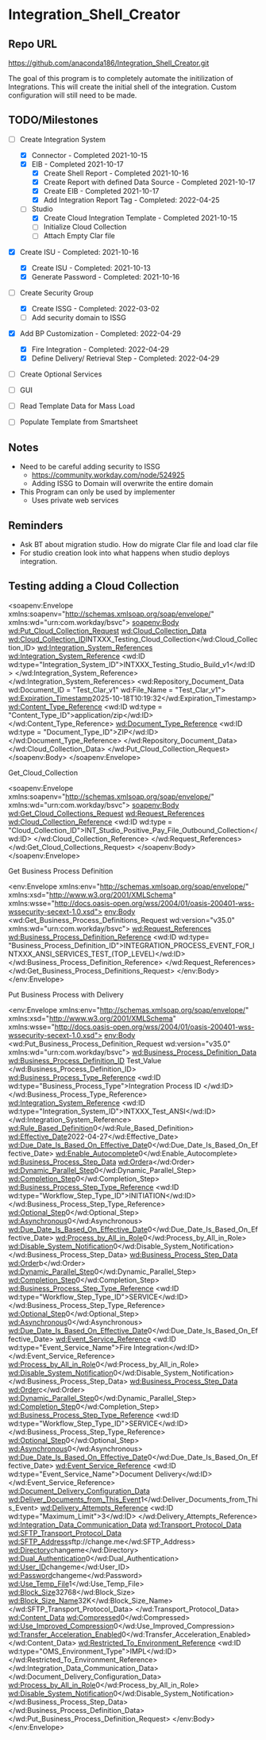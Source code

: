 # Integration_Shell_Creator

## Repo URL
https://github.com/anaconda186/Integration_Shell_Creator.git

The goal of this program is to completely automate the initilization of Integrations. 
This will create the initial shell of the integration. 
Custom configuration will still need to be made. 

## TODO/Milestones
 - [ ] Create Integration System
    - [X] Connector - Completed 2021-10-15
    - [X] EIB - Completed 2021-10-17
       - [X] Create Shell Report - Completed 2021-10-16
       - [X] Create Report with defined Data Source - Completed 2021-10-17
       - [X] Create EIB - Completed 2021-10-17
       - [X] Add Integration Report Tag - Completed: 2022-04-25
    - [ ] Studio
       - [X] Create Cloud Integration Template - Completed 2021-10-15
       - [ ] Initialize Cloud Collection
       - [ ] Attach Empty Clar file
 - [X] Create ISU - Completed: 2021-10-16
    - [X] Create ISU - Completed: 2021-10-13
    - [X] Generate Password - Completed: 2021-10-16
 - [ ] Create Security Group
    - [X] Create ISSG - Completed: 2022-03-02
    - [ ] Add security domain to ISSG
 - [X] Add BP Customization - Completed: 2022-04-29
    - [X] Fire Integration - Completed: 2022-04-29
    - [X] Define Delivery/ Retrieval Step - Completed: 2022-04-29
 - [ ] Create Optional Services
 - [ ] GUI
 - [ ] Read Template Data for Mass Load
 - [ ] Populate Template from Smartsheet


## Notes
 - Need to be careful adding security to ISSG
    * https://community.workday.com/node/524925
    * Adding ISSG to Domain will overwrite the entire domain
 - This Program can only be used by implementer
    * Uses private web services
 

## Reminders
 - Ask BT about migration studio. How do migrate Clar file and load clar file
 - For studio creation look into what happens when studio deploys integration.

## Testing adding a Cloud Collection
 <?xml version="1.0"?>
<soapenv:Envelope
    xmlns:soapenv="http://schemas.xmlsoap.org/soap/envelope/"
    xmlns:wd="urn:com.workday/bsvc">
    <soapenv:Body>
        <wd:Put_Cloud_Collection_Request>
            <wd:Cloud_Collection_Data>
                <wd:Cloud_Collection_ID>INTXXX_Testing_Cloud_Collection</wd:Cloud_Collection_ID>
                <wd:Integration_System_References>
                    <wd:Integration_System_Reference>
                        <wd:ID wd:type="Integration_System_ID">INTXXX_Testing_Studio_Build_v1</wd:ID>
                    </wd:Integration_System_Reference>
                </wd:Integration_System_References>
                <wd:Repository_Document_Data
                    wd:Document_ID = "Test_Clar_v1"
                    wd:File_Name = "Test_Clar_v1">
                    <wd:Expiration_Timestamp>2025-10-18T10:19:32</wd:Expiration_Timestamp>
                    <wd:Content_Type_Reference>
                        <wd:ID wd:type = "Content_Type_ID">application/zip</wd:ID>
                    </wd:Content_Type_Reference>
                    <wd:Document_Type_Reference>
                        <wd:ID wd:type = "Document_Type_ID">ZIP</wd:ID>
                    </wd:Document_Type_Reference>
                </wd:Repository_Document_Data>
            </wd:Cloud_Collection_Data>
        </wd:Put_Cloud_Collection_Request>
    </soapenv:Body>
</soapenv:Envelope>

Get_Cloud_Collection

<?xml version="1.0"?>
<soapenv:Envelope
    xmlns:soapenv="http://schemas.xmlsoap.org/soap/envelope/"
    xmlns:wd="urn:com.workday/bsvc">
    <soapenv:Body>
        <wd:Get_Cloud_Collections_Request>
            <wd:Request_References>
                <wd:Cloud_Collection_Reference>
                	<wd:ID wd:type = "Cloud_Collection_ID">INT_Studio_Positive_Pay_File_Outbound_Collection</wd:ID>
                </wd:Cloud_Collection_Reference>
            </wd:Request_References>
        </wd:Get_Cloud_Collections_Request>
    </soapenv:Body>
</soapenv:Envelope>

Get Business Process Definition

<?xml version="1.0" encoding="utf-8"?>
<env:Envelope
    xmlns:env="http://schemas.xmlsoap.org/soap/envelope/"
    xmlns:xsd="http://www.w3.org/2001/XMLSchema"
    xmlns:wsse="http://docs.oasis-open.org/wss/2004/01/oasis-200401-wss-wssecurity-secext-1.0.xsd">
    <env:Body>
        <wd:Get_Business_Process_Definitions_Request
            wd:version="v35.0"
            xmlns:wd="urn:com.workday/bsvc">
            <wd:Request_References>
                <wd:Business_Process_Definition_Reference>
                    <wd:ID wd:type= "Business_Process_Definition_ID">INTEGRATION_PROCESS_EVENT_FOR_INTXXX_ANSI_SERVICES_TEST_(TOP_LEVEL)</wd:ID>
                </wd:Business_Process_Definition_Reference>
            </wd:Request_References>
        </wd:Get_Business_Process_Definitions_Request>
    </env:Body>
</env:Envelope>

Put Business Process with Delivery

<?xml version="1.0" encoding="utf-8"?>
<env:Envelope
    xmlns:env="http://schemas.xmlsoap.org/soap/envelope/"
    xmlns:xsd="http://www.w3.org/2001/XMLSchema"
    xmlns:wsse="http://docs.oasis-open.org/wss/2004/01/oasis-200401-wss-wssecurity-secext-1.0.xsd">
    <env:Body>
        <wd:Put_Business_Process_Definition_Request
            wd:version="v35.0"
            xmlns:wd="urn:com.workday/bsvc">
            <wd:Business_Process_Definition_Data>
                <wd:Business_Process_Definition_ID>
               Test_Value
                </wd:Business_Process_Definition_ID>
                <wd:Business_Process_Type_Reference>
                    <wd:ID wd:type="Business_Process_Type">Integration Process ID
                </wd:ID>
                </wd:Business_Process_Type_Reference>
                <wd:Integration_System_Reference>
                    <wd:ID wd:type="Integration_System_ID">INTXXX_Test_ANSI</wd:ID>
                </wd:Integration_System_Reference>
                <wd:Rule_Based_Definition>0</wd:Rule_Based_Definition>
                <wd:Effective_Date>2022-04-27</wd:Effective_Date>
                <wd:Due_Date_Is_Based_On_Effective_Date>0</wd:Due_Date_Is_Based_On_Effective_Date>
                <wd:Enable_Autocomplete>0</wd:Enable_Autocomplete>
                <wd:Business_Process_Step_Data>
                    <wd:Order>a</wd:Order>
                    <wd:Dynamic_Parallel_Step>0</wd:Dynamic_Parallel_Step>
                    <wd:Completion_Step>0</wd:Completion_Step>
                    <wd:Business_Process_Step_Type_Reference>
                        <wd:ID wd:type="Workflow_Step_Type_ID">INITIATION</wd:ID>
                    </wd:Business_Process_Step_Type_Reference>
                    <wd:Optional_Step>0</wd:Optional_Step>
                    <wd:Asynchronous>0</wd:Asynchronous>
                    <wd:Due_Date_Is_Based_On_Effective_Date>0</wd:Due_Date_Is_Based_On_Effective_Date>
                    <wd:Process_by_All_in_Role>0</wd:Process_by_All_in_Role>
                    <wd:Disable_System_Notification>0</wd:Disable_System_Notification>
                </wd:Business_Process_Step_Data>
                <wd:Business_Process_Step_Data>
                    <wd:Order>b</wd:Order>
                    <wd:Dynamic_Parallel_Step>0</wd:Dynamic_Parallel_Step>
                    <wd:Completion_Step>0</wd:Completion_Step>
                    <wd:Business_Process_Step_Type_Reference>
                        <wd:ID wd:type="Workflow_Step_Type_ID">SERVICE</wd:ID>
                    </wd:Business_Process_Step_Type_Reference>
                    <wd:Optional_Step>0</wd:Optional_Step>
                    <wd:Asynchronous>0</wd:Asynchronous>
                    <wd:Due_Date_Is_Based_On_Effective_Date>0</wd:Due_Date_Is_Based_On_Effective_Date>
                    <wd:Event_Service_Reference>
                        <wd:ID wd:type="Event_Service_Name">Fire Integration</wd:ID>
                    </wd:Event_Service_Reference>
                    <wd:Process_by_All_in_Role>0</wd:Process_by_All_in_Role>
                    <wd:Disable_System_Notification>0</wd:Disable_System_Notification>
                </wd:Business_Process_Step_Data>
                <wd:Business_Process_Step_Data>
                    <wd:Order>c</wd:Order>
                    <wd:Dynamic_Parallel_Step>0</wd:Dynamic_Parallel_Step>
                    <wd:Completion_Step>0</wd:Completion_Step>
                    <wd:Business_Process_Step_Type_Reference>
                        <wd:ID wd:type="Workflow_Step_Type_ID">SERVICE</wd:ID>
                    </wd:Business_Process_Step_Type_Reference>
                    <wd:Optional_Step>0</wd:Optional_Step>
                    <wd:Asynchronous>0</wd:Asynchronous>
                    <wd:Due_Date_Is_Based_On_Effective_Date>0</wd:Due_Date_Is_Based_On_Effective_Date>
                    <wd:Event_Service_Reference>
                        <wd:ID wd:type="Event_Service_Name">Document Delivery</wd:ID>
                    </wd:Event_Service_Reference>
                    <wd:Document_Delivery_Configuration_Data>
                        <wd:Deliver_Documents_from_This_Event>1</wd:Deliver_Documents_from_This_Event>
                        <wd:Delivery_Attempts_Reference>
                            <wd:ID wd:type="Maximum_Limit">3</wd:ID>
                        </wd:Delivery_Attempts_Reference>
                        <wd:Integration_Data_Communication_Data>
                            <wd:Transport_Protocol_Data>
                                <wd:SFTP_Transport_Protocol_Data>
                                    <wd:SFTP_Address>sftp://change.me</wd:SFTP_Address>
                                    <wd:Directory>changeme</wd:Directory>
                                    <wd:Dual_Authentication>0</wd:Dual_Authentication>
                                    <wd:User_ID>changeme</wd:User_ID>
                                    <wd:Password>changeme</wd:Password>
                                    <wd:Use_Temp_File>1</wd:Use_Temp_File>
                                    <wd:Block_Size>32768</wd:Block_Size>
                                    <wd:Block_Size_Name>32K</wd:Block_Size_Name>
                                </wd:SFTP_Transport_Protocol_Data>
                            </wd:Transport_Protocol_Data>
                            <wd:Content_Data>
                                <wd:Compressed>0</wd:Compressed>
                                <wd:Use_Improved_Compression>0</wd:Use_Improved_Compression>
                                <wd:Transfer_Acceleration_Enabled>0</wd:Transfer_Acceleration_Enabled>
                            </wd:Content_Data>
                            <wd:Restricted_To_Environment_Reference>
                                <wd:ID wd:type="OMS_Environment_Type">IMPL</wd:ID>
                            </wd:Restricted_To_Environment_Reference>
                        </wd:Integration_Data_Communication_Data>
                    </wd:Document_Delivery_Configuration_Data>
                    <wd:Process_by_All_in_Role>0</wd:Process_by_All_in_Role>
                    <wd:Disable_System_Notification>0</wd:Disable_System_Notification>
                </wd:Business_Process_Step_Data>
            </wd:Business_Process_Definition_Data>
        </wd:Put_Business_Process_Definition_Request>
    </env:Body>
</env:Envelope>
